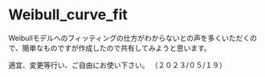 # Weibull_curve_fit

Weibullモデルへのフィッティングの仕方がわからないとの声を多くいただくので、簡単なものですが作成したので共有してみようと思います。

適宜、変更等行い、ご自由にお使い下さい。 （２０２３/０５/１９）

